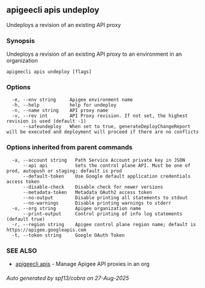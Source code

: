 ## apigeecli apis undeploy

Undeploys a revision of an existing API proxy

### Synopsis

Undeploys a revision of an existing API proxy to an environment in an organization

```
apigeecli apis undeploy [flags]
```

### Options

```
  -e, --env string     Apigee environment name
  -h, --help           help for undeploy
  -n, --name string    API proxy name
  -v, --rev int        API Proxy revision. If not set, the highest revision is used (default -1)
      --safeundeploy   When set to true, generateDeployChangeReport will be executed and deployment will proceed if there are no conflicts
```

### Options inherited from parent commands

```
  -a, --account string   Path Service Account private key in JSON
      --api api          Sets the control plane API. Must be one of prod, autopush or staging; default is prod
      --default-token    Use Google default application credentials access token
      --disable-check    Disable check for newer versions
      --metadata-token   Metadata OAuth2 access token
      --no-output        Disable printing all statements to stdout
      --no-warnings      Disable printing warnings to stderr
  -o, --org string       Apigee organization name
      --print-output     Control printing of info log statements (default true)
  -r, --region string    Apigee control plane region name; default is https://apigee.googleapis.com
  -t, --token string     Google OAuth Token
```

### SEE ALSO

* [apigeecli apis](apigeecli_apis.md)	 - Manage Apigee API proxies in an org

###### Auto generated by spf13/cobra on 27-Aug-2025

